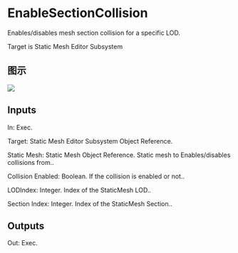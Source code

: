 # EnableSectionCollision

Enables/disables mesh section collision for a specific LOD.

Target is Static Mesh Editor Subsystem

## 图示

![]($-20221218-21033068.png)

## Inputs

In: Exec.

Target: Static Mesh Editor Subsystem Object Reference.

Static Mesh: Static Mesh Object Reference. Static mesh to Enables/disables collisions from..

Collision Enabled: Boolean. If the collision is enabled or not..

LODIndex: Integer. Index of the StaticMesh LOD..

Section Index: Integer. Index of the StaticMesh Section..  

## Outputs

Out: Exec.

